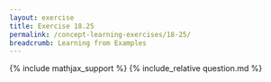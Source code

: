 ```yaml
---
layout: exercise
title: Exercise 18.25
permalink: /concept-learning-exercises/18-25/
breadcrumb: Learning from Examples
---
```


{% include mathjax_support %}
{% include_relative question.md %}
